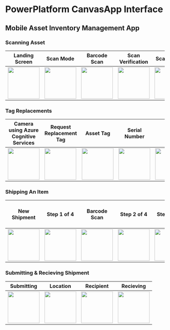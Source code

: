 # PowerPlatform CanvasApp Interface
## Mobile Asset Inventory Management App

### Scanning Asset
<table>
    <thead>
        <th>Landing Screen</th>
        <th>Scan Mode</th>
        <th>Barcode Scan</th>
        <th>Scan Verification</th>
        <th>Scan Result</th>
    </thead>
    <tbody>
        <tr>
            <td> <img
                    src="https://user-images.githubusercontent.com/4407432/157998912-c03eda80-7cc0-4551-b264-502320d8950f.png"
                    width="100"> </td>
            <td> <img
                    src="https://user-images.githubusercontent.com/4407432/158028120-0d1d9147-9248-46b9-871a-83d725703c7b.PNG"
                    width="100"></td>
            <td> <img
                    src="https://user-images.githubusercontent.com/4407432/158028197-21e5e8b2-ee01-48a9-ad90-e0c211aee102.png"
                    width="100"></td>
            <td> <img
                    src="https://user-images.githubusercontent.com/4407432/158028320-22c30eae-e073-4614-9f9a-523334dd44e5.png"
                    width="100"></td>
            <td> <img
                    src="https://user-images.githubusercontent.com/4407432/158029512-96bd63ee-65f4-449c-8339-ccd7740bcb04.PNG"
                    width="100"></td>
        </tr>
    </tbody>
</table>

### Tag Replacements
<table>
    <thead>
        <th>Camera using Azure Cognitive Services</th>
        <th>Request Replacement Tag</th>
        <th>Asset Tag</th>
        <th>Serial Number</th>
        <th>Save</th>
        <th>Results</th>
    </thead>
    <tbody>
        <tr>
            <td> <img
                    src="https://user-images.githubusercontent.com/4407432/158029367-c6ceeaee-a503-4b45-903e-a2584fc8b234.PNG"
                    width="100"> </td>
            <td> <img
                    src="https://user-images.githubusercontent.com/4407432/158029379-375d8481-7237-47f0-b4d0-837c79fe7154.PNG"
                    width="100"></td>
            <td> <img
                    src="https://user-images.githubusercontent.com/4407432/158029391-6395be1e-04da-40f2-ae84-3db4031d0c9d.PNG"
                    width="100"></td>
            <td> <img
                    src="https://user-images.githubusercontent.com/4407432/158029402-38f9c03e-7d9d-4000-969c-84801f521ee3.PNG"
                    width="100"></td>
            <td> <img
                    src="https://user-images.githubusercontent.com/4407432/158029417-8152d65c-1192-44b9-ad2d-e520f102edad.PNG"
                    width="100"></td>
            <td>
                <img src="https://user-images.githubusercontent.com/4407432/158029427-75bf77d6-e328-46e9-8a4e-4509351c0646.PNG"
 width="100">
            </td>
        </tr>
    </tbody>
</table>

### Shipping An Item
<table>
    <thead>
        <th>New Shipment</th>
        <th>Step 1 of 4</th>
        <th>Barcode Scan</th>
        <th>Step 2 of 4</th>
        <th>Step 3 of 4</th>
        <th>Extract S/N using Azure Cognitive Services</th>
        <th>Step 4 of 4</th>
        <th>Shipping List</th>
    </thead>
    <tbody>
        <tr>
            <td> <img
                    src="https://user-images.githubusercontent.com/4407432/158030288-c3a40d3d-bfbb-4f91-94e5-75626bc858ac.PNG"
                    width="100" height="100"> </td>
            <td> <img
                    src="https://user-images.githubusercontent.com/4407432/158030306-c5850164-5152-450c-9990-4b1cc6b60b33.PNG"
                    width="100" height="100"></td>
            <td> <img
                    src="https://user-images.githubusercontent.com/4407432/158028197-21e5e8b2-ee01-48a9-ad90-e0c211aee102.png"
                    width="100" height="100"></td>
            <td> <img
                    src="https://user-images.githubusercontent.com/4407432/158030332-a2af8515-4e22-447b-b733-00680f3c713c.PNG"
                    width="100" height="100"></td>
            <td> <img
                    src="https://user-images.githubusercontent.com/4407432/158030349-08ba990a-66ac-43bf-a1f5-69f4dd139037.PNG"
                    width="100" height="100"></td>
            <td> <img
                    src="https://user-images.githubusercontent.com/4407432/158030365-11919726-74da-412d-be42-7cc7220d1dcf.PNG"
                    width="100" height="100"></td>
            <td> <img
                    src="https://user-images.githubusercontent.com/4407432/158030401-ab2a1d42-6da8-4f30-bf8a-3fb8e06fb27b.PNG"
                    width="100" height="100"></td>
            <td> <img
                    src="https://user-images.githubusercontent.com/4407432/158030415-4ce7400d-2dea-403d-b872-ff175e7eccf5.PNG"
                    width="100" height="100"></td>
        </tr>
    </tbody>
</table>

### Submitting & Recieving Shipment
<table>
    <thead>
        <th>Submitting</th>
        <th>Location</th>
        <th>Recipient</th>
        <th>Recieving</th>
    </thead>
    <tbody>
        <tr>
            <td> <img
                    src="https://user-images.githubusercontent.com/4407432/158031143-04be0fbd-66fd-4bb2-9068-a3ab90577120.PNG"
                    width="100"> </td>
            <td> <img
                    src="https://user-images.githubusercontent.com/4407432/158031154-2860e0ca-76fe-4847-afb0-c9a807cfda51.PNG"
                    width="100"> </td>
            <td> <img
                    src="https://user-images.githubusercontent.com/4407432/158031158-a4cb546a-5f43-4767-9ee3-377448fd4322.png"
                    width="100"> </td>
            <td> <img
                    src="https://user-images.githubusercontent.com/4407432/158031199-f8ad8866-0113-49a2-8438-9a3c75b0c2bd.jpg"
                    width="100"> </td>
        </tr>
    </tbody>
</table>
